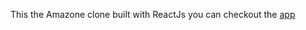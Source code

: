 This the Amazone clone built with ReactJs
you can checkout the [app](https://challenge-d5594.web.app)


